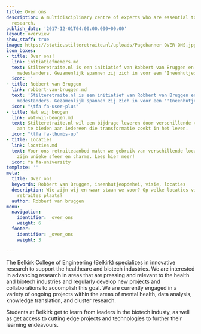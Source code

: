 ```yaml
---
title: Over ons
description: A multidisciplinary centre of experts who are essential to patient-oriented
  research.
publish_date: '2017-12-01T04:00:00.000+00:00'
layout: overview
show_staff: true
image: https://static.stilteretraite.nl/uploads/Pagebanner OVER ONS.jpg
icon_boxes:
- title: Over ons!
  link: initiatiefnemers.md
  text: Stilteretraite.nl is een initiatief van Robbert van Bruggen en een team van
    medestanders. Gezamenlijk spannen zij zich in voor een 'Ineenhutjeopdehei 2.0'
  icon: ''
- title: Robbert van Bruggen
  link: robbert-van-bruggen.md
  text: 'Stilteretraite.nl is een initiatief van Robbert van Bruggen en een team van
    medestanders. Gezamenlijk spannen zij zich in voor een ''Ineenhutjeopdehei 2.0''  '
  icon: "\tfa fa-user-plus"
- title: Wat wij beogen
  link: wat-wij-beogen.md
  text: Stilteretraite.nl wil een bijdrage leveren door verschillende vormen van stilte-retraite
    aan te bieden aan iedereen die transformatie zoekt in het leven.
  icon: "\tfa fa-thumbs-up"
- title: Locaties
  link: locaties.md
  text: Voor ons retraiteaanbod maken we gebruik van verschillende locaties, met ieder
    zijn unieke sfeer en charme. Lees hier meer!
  icon: fa fa-university
template: ''
meta:
  title: Over ons
  keywords: Robbert van Bruggen, ineenhutjeopdehei, visie, locaties
  description: Wie zijn wij en waar staan we voor? Op welke locaties vinden onze stilte
    retraites plaats?
  author: Robbert van bruggen
menu:
  navigation:
    identifier: _over_ons
    weight: 6
  footer:
    identifier: _over_ons
    weight: 3

---
```

The Belkirk College of Engineering (Belkirk) specializes in innovative research to support the healthcare and biotech industries. We are interested in advancing research in areas that are pressing and relevant to the health and biotech industries and regularly develop new projects and collaborations to accomplish this goal. We are currently engaged in a variety of ongoing projects within the areas of mental health, data analysis, knowledge translation, and cluster research.

Students at Belkirk get to learn from leaders in the biotech industy, as well as get access to cutting edge projects and technologies to further their learning endeavours.